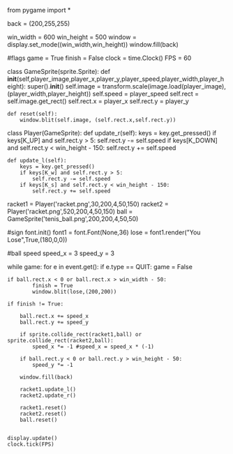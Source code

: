 from pygame import *

back = (200,255,255)

win_width = 600
win_height = 500
window = display.set_mode((win_width,win_height))
window.fill(back)

#flags
game = True
finish = False
clock = time.Clock()
FPS = 60

class GameSprite(sprite.Sprite):
    def __init__(self,player_image,player_x,player_y,player_speed,player_width,player_height):
        super().__init__()
        self.image = transform.scale(image.load(player_image),(player_width,player_height))
        self.speed = player_speed
        self.rect = self.image.get_rect()
        self.rect.x = player_x
        self.rect.y = player_y

    def reset(self):
        window.blit(self.image, (self.rect.x,self.rect.y))


class Player(GameSprite):
    def update_r(self):
        keys = key.get_pressed()
        if keys[K_UP] and self.rect.y > 5:
            self.rect.y -= self.speed
        if keys[K_DOWN] and self.rect.y < win_height - 150:
            self.rect.y += self.speed

    def update_l(self):
        keys = key.get_pressed()
        if keys[K_w] and self.rect.y > 5:
            self.rect.y -= self.speed
        if keys[K_s] and self.rect.y < win_height - 150:
            self.rect.y += self.speed

racket1 = Player('racket.png',30,200,4,50,150)
racket2 = Player('racket.png',520,200,4,50,150)
ball = GameSprite('tenis_ball.png',200,200,4,50,50)

#sign
font.init()
font1 = font.Font(None,36)
lose = font1.render("You Lose",True,(180,0,0))

#ball speed
speed_x = 3
speed_y = 3

while game:
    for e in event.get():
        if e.type == QUIT:
            game = False
    

    if ball.rect.x < 0 or ball.rect.x > win_width - 50:
            finish = True
            window.blit(lose,(200,200))

    if finish != True:

        ball.rect.x += speed_x
        ball.rect.y += speed_y 
        
        if sprite.collide_rect(racket1,ball) or sprite.collide_rect(racket2,ball):
            speed_x *= -1 #speed_x = speed_x * (-1)

        if ball.rect.y < 0 or ball.rect.y > win_height - 50:
            speed_y *= -1
        
        window.fill(back)

        racket1.update_l()
        racket2.update_r()
        
        racket1.reset()
        racket2.reset()
        ball.reset()
    
    
    display.update()
    clock.tick(FPS)

